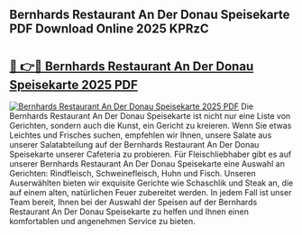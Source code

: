## Bernhards Restaurant An Der Donau Speisekarte PDF Download Online 2025 KPRzC

# <h2><a href="http://gce23a.nevu.top/?p=Bernhards+Restaurant+An+Der+Donau+Speisekarte">🔗 👉🔴 Bernhards Restaurant An Der Donau Speisekarte 2025 PDF</a></h2>

[![Bernhards Restaurant An Der Donau Speisekarte 2025 PDF](https://i.imgur.com/dBaPXMq.png)](http://gce23a.nevu.top/?p=Bernhards+Restaurant+An+Der+Donau+Speisekarte)
Die Bernhards Restaurant An Der Donau Speisekarte ist nicht nur eine Liste von Gerichten, sondern auch die Kunst, ein Gericht zu kreieren. Wenn Sie etwas Leichtes und Frisches suchen, empfehlen wir Ihnen, unsere Salate aus unserer Salatabteilung auf der Bernhards Restaurant An Der Donau Speisekarte unserer Cafeteria zu probieren. Für Fleischliebhaber gibt es auf unserer Bernhards Restaurant An Der Donau Speisekarte eine Auswahl an Gerichten: Rindfleisch, Schweinefleisch, Huhn und Fisch. Unseren Auserwählten bieten wir exquisite Gerichte wie Schaschlik und Steak an, die auf einem alten, natürlichen Feuer zubereitet werden. In jedem Fall ist unser Team bereit, Ihnen bei der Auswahl der Speisen auf der Bernhards Restaurant An Der Donau Speisekarte zu helfen und Ihnen einen komfortablen und angenehmen Service zu bieten.
